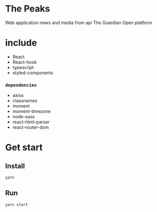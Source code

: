 # The Peaks

Web application news and media from api The Guardian Open platform

# include

- React
- React-hook
- typescript
- styled-components

### `dependencies`

- axios
- classnames
- moment
- moment-timezone
- node-sass
- react-html-parser
- react-router-dom

# Get start

## Install

```sh
yarn
```

## Run

```sh
yarn start
```
